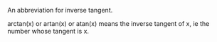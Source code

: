 An abbreviation for inverse tangent.

arctan(x) or artan(x) or atan(x) means the inverse tangent of x, ie the
number whose tangent is x.
